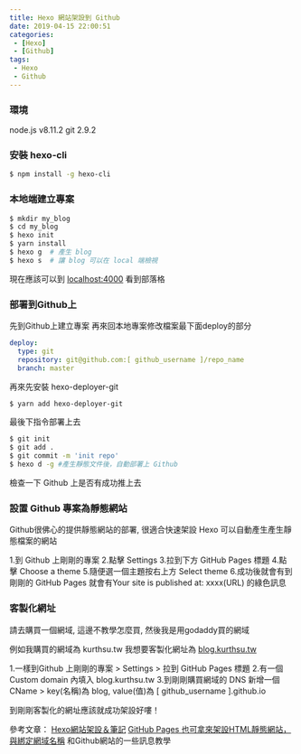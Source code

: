 ```yaml
---
title: Hexo 網站架設到 Github
date: 2019-04-15 22:00:51
categories:
 - [Hexo]
 - [Github]
tags:
 - Hexo
 - Github
---
```


### 環境

node.js v8.11.2
git 2.9.2


### 安裝 hexo-cli

``` bash
$ npm install -g hexo-cli
```

### 本地端建立專案

``` bash
$ mkdir my_blog
$ cd my_blog
$ hexo init
$ yarn install
$ hexo g  # 產生 blog
$ hexo s  # 讓 blog 可以在 local 端檢視
```
現在應該可以到 [localhost:4000](http://localhost:4000/) 看到部落格

### 部署到Github上
先到Github上建立專案
再來回本地專案修改檔案最下面deploy的部分
``` yml _config.yml
deploy:
  type: git
  repository: git@github.com:[ github_username ]/repo_name
  branch: master
```
再來先安裝 hexo-deployer-git
``` bash
$ yarn add hexo-deployer-git
```
最後下指令部署上去
``` bash
$ git init
$ git add .
$ git commit -m 'init repo'
$ hexo d -g #產生靜態文件後，自動部署上 Github
```
檢查一下 Github 上是否有成功推上去

### 設置 Github 專案為靜態網站
Github很佛心的提供靜態網站的部署, 很適合快速架設 Hexo 可以自動產生產生靜態檔案的網站

1.到 Github 上剛剛的專案
2.點擊 Settings
3.拉到下方 GitHub Pages 標題
4.點擊 Choose a theme
5.隨便選一個主題按右上方 Select theme
6.成功後就會有到剛剛的 GitHub Pages 就會有Your site is published at: xxxx(URL) 的綠色訊息

### 客製化網址
請去購買一個網域, 這邊不教學怎麼買, 然後我是用godaddy買的網域

例如我購買的網域為 kurthsu.tw
我想要客製化網址為 [blog.kurthsu.tw](http://blog.kurthsu.tw/)

1.一樣到Github 上剛剛的專案 > Settings > 拉到 GitHub Pages 標題
2.有一個 Custom domain 內填入 blog.kurthsu.tw
3.到剛剛購買網域的 DNS 新增一個 CName > key(名稱)為 blog, value(值)為 [ github_username ].github.io

到剛剛客製化的網址應該就成功架設好嘍！

參考文章：
[Hexo網站架設＆筆記](https://sihhanwang.github.io/2019/04/09/hexo-tutorial/)
[GitHub Pages 也可拿來架設HTML靜態網站，與綁定網域名稱](https://www.minwt.com/website/server/18522.html)
和Github網站的一些訊息教學

